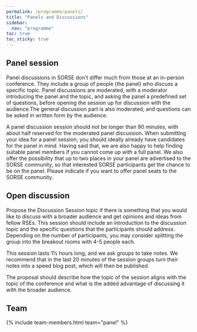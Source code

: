 ```yaml
---
permalink: /programme/panels/
title: "Panels and Discussions"
sidebar:
  nav: "programme"
toc: true
toc_sticky: true
---
```


## Panel session

Panel discussions in SORSE don’t differ much from those at an in-person conference. They include a group of people (the panel) who discuss a specific topic. Panel discussions are moderated, with a moderator introducing the panel and the topic, and asking the panel a predefined set of questions, before opening the session up for discussion with the audience.The general discussion part is also moderated, and questions can be asked in written form by the audience.

A panel discussion session should not be longer than 90 minutes, with about half reserved for the moderated panel discussion. When submitting your idea for a panel session, you should ideally already have candidates for the panel in mind. Having said that, we are also happy to help finding suitable panel members if you cannot come up with a full panel. We also offer the possibility that up to two places in your panel are advertised to the SORSE community, so that interested SORSE participants get the chance to be on the panel. Please indicate if you want to offer panel seats to the SORSE community. 

## Open discussion

Propose the Discussion Session topic if there is something that you would like to discuss with a broader audience and get opinions and ideas from fellow RSEs.
This session should include an introduction to the discussion topic and the specific questions that the participants should address.
Depending on the number of participants, you may consider splitting the group into the breakout rooms with 4-5 people each.

This session lasts 1½ hours long, and we ask groups to take notes. We recommend that in the last 20 minutes of the session groups turn their notes into a speed blog post, which will  then be published.

The proposal should describe how the topic of the session aligns with the topic of the conference and what is the added advantage of discussing it with the broader audience.

## Team

{% include team-members.html team="panel" %}
